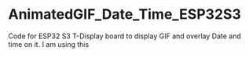 # AnimatedGIF_Date_Time_ESP32S3
Code for ESP32 S3 T-Display board to display GIF and overlay Date and time on it. I am using this 

